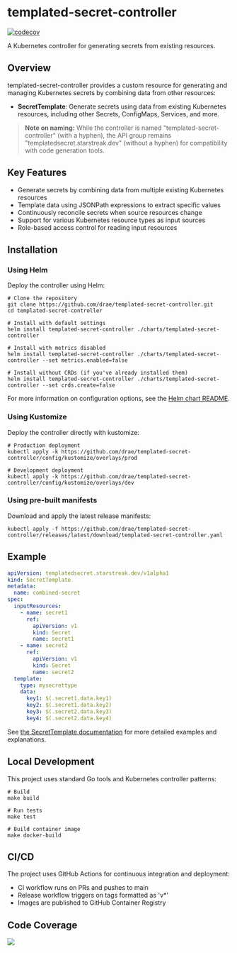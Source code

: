 # templated-secret-controller

[![codecov](https://codecov.io/gh/drae/templated-secret-controller/branch/main/graph/badge.svg?token=XCY5S8HZK1)](https://codecov.io/gh/drae/templated-secret-controller)

A Kubernetes controller for generating secrets from existing resources.

## Overview

templated-secret-controller provides a custom resource for generating and managing Kubernetes secrets by combining data from other resources:

- **SecretTemplate**: Generate secrets using data from existing Kubernetes resources, including other Secrets, ConfigMaps, Services, and more.

> **Note on naming:** While the controller is named "templated-secret-controller" (with a hyphen), the API group remains "templatedsecret.starstreak.dev" (without a hyphen) for compatibility with code generation tools.

## Key Features

- Generate secrets by combining data from multiple existing Kubernetes resources
- Template data using JSONPath expressions to extract specific values
- Continuously reconcile secrets when source resources change
- Support for various Kubernetes resource types as input sources
- Role-based access control for reading input resources

## Installation

### Using Helm

Deploy the controller using Helm:

```shell
# Clone the repository
git clone https://github.com/drae/templated-secret-controller.git
cd templated-secret-controller

# Install with default settings
helm install templated-secret-controller ./charts/templated-secret-controller

# Install with metrics disabled
helm install templated-secret-controller ./charts/templated-secret-controller --set metrics.enabled=false

# Install without CRDs (if you've already installed them)
helm install templated-secret-controller ./charts/templated-secret-controller --set crds.create=false
```

For more information on configuration options, see the [Helm chart README](./charts/templated-secret-controller/README.md).

### Using Kustomize

Deploy the controller directly with kustomize:

```shell
# Production deployment
kubectl apply -k https://github.com/drae/templated-secret-controller/config/kustomize/overlays/prod

# Development deployment
kubectl apply -k https://github.com/drae/templated-secret-controller/config/kustomize/overlays/dev
```

### Using pre-built manifests

Download and apply the latest release manifests:

```shell
kubectl apply -f https://github.com/drae/templated-secret-controller/releases/latest/download/templated-secret-controller.yaml
```

## Example

```yaml
apiVersion: templatedsecret.starstreak.dev/v1alpha1
kind: SecretTemplate
metadata:
  name: combined-secret
spec:
  inputResources:
    - name: secret1
      ref:
        apiVersion: v1
        kind: Secret
        name: secret1
    - name: secret2
      ref:
        apiVersion: v1
        kind: Secret
        name: secret2
  template:
    type: mysecrettype
    data:
      key1: $(.secret1.data.key1)
      key2: $(.secret1.data.key2)
      key3: $(.secret2.data.key3)
      key4: $(.secret2.data.key4)
```

See [the SecretTemplate documentation](docs/secret-template.md) for more detailed examples and explanations.

## Local Development

This project uses standard Go tools and Kubernetes controller patterns:

```shell
# Build
make build

# Run tests
make test

# Build container image
make docker-build
```

## CI/CD

The project uses GitHub Actions for continuous integration and deployment:

- CI workflow runs on PRs and pushes to main
- Release workflow triggers on tags formatted as 'v*'
- Images are published to GitHub Container Registry

## Code Coverage

<img src="https://codecov.io/gh/drae/templated-secret-controller/graphs/tree.svg?token=XCY5S8HZK1">
